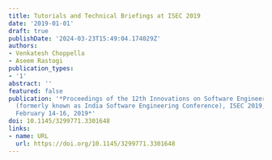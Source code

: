```yaml
---
title: Tutorials and Technical Briefings at ISEC 2019
date: '2019-01-01'
draft: true
publishDate: '2024-03-23T15:49:04.174029Z'
authors:
- Venkatesh Choppella
- Aseem Rastogi
publication_types:
- '1'
abstract: ''
featured: false
publication: '*Proceedings of the 12th Innovations on Software Engineering Conference
  (formerly known as India Software Engineering Conference), ISEC 2019, Pune, India,
  February 14-16, 2019*'
doi: 10.1145/3299771.3301648
links:
- name: URL
  url: https://doi.org/10.1145/3299771.3301648
---
```


